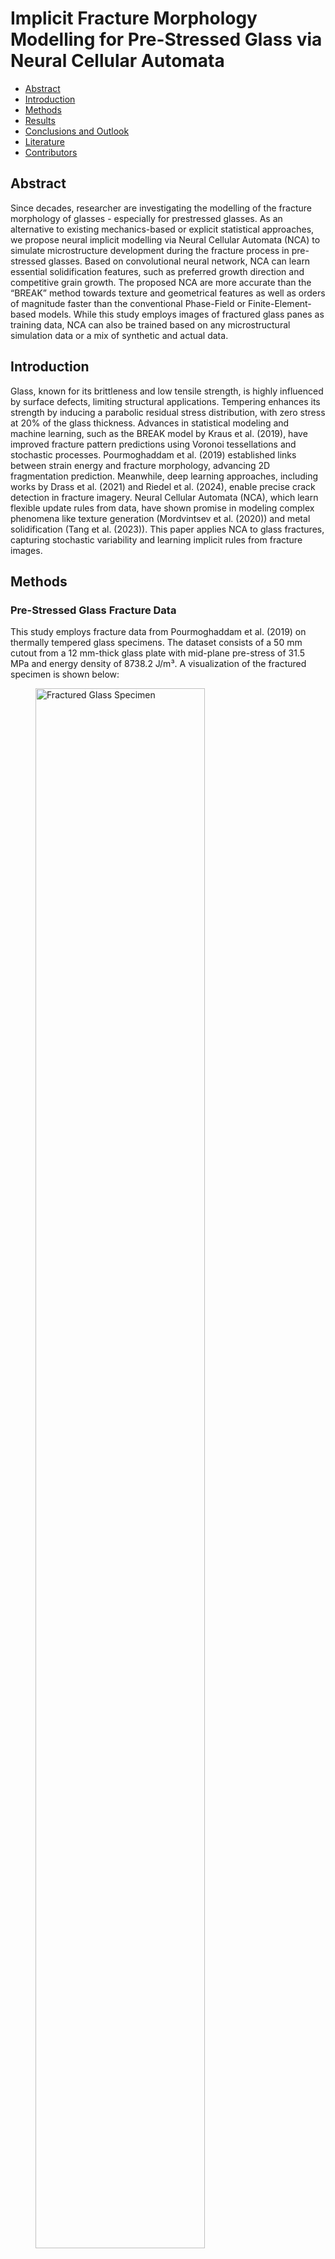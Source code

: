 <!--https://mkrausai.github.io/research/01_SciML/02_Overstrength-->
<script src='https://cdnjs.cloudflare.com/ajax/libs/mathjax/2.7.4/MathJax.js?config=default'></script>


# Implicit Fracture Morphology Modelling for Pre-Stressed Glass via Neural Cellular Automata

<!-- A repository of structural information on the design of pedestrian bridges
============================== -->

*   [Abstract](#Abstract)
*   [Introduction](#intro)
*   [Methods](#methods)
*   [Results](#results)
*   [Conclusions and Outlook](#Conclusions)
*   [Literature](#Literature)
*   [Contributors](#contributors)

<!-- -->
<!-- *   [Citation](#citation)-->

## <a name="Abstract"></a>Abstract
Since decades, researcher are investigating the modelling of the fracture morphology of glasses - especially for prestressed glasses. As an alternative to existing mechanics-based or explicit statistical approaches, we propose neural implicit modelling via Neural Cellular Automata (NCA) to simulate microstructure development during the fracture process in pre-stressed glasses. Based on convolutional neural network, NCA can learn essential solidification features, such as preferred growth direction and competitive grain growth. The proposed NCA are more accurate than the “BREAK” method towards texture and geometrical features as well as orders of magnitude faster than the conventional Phase-Field or Finite-Element-based models. While this study employs images of fractured glass panes as training data, NCA can also be trained based on any microstructural simulation data or a mix of synthetic and actual data.

<!-- The publication can be found <a href="https://onlinelibrary.wiley.com/doi/10.1002/cepa.2587" target="_blank">here</a> and the corresponding presentation video <a href="https://youtu.be/h-iBCey2fKo" target="_blank">here</a>. -->


## <a name="intro"></a>Introduction
Glass, known for its brittleness and low tensile strength, is highly influenced by surface defects, limiting structural applications. Tempering enhances its strength by inducing a parabolic residual stress distribution, with zero stress at 20% of the glass thickness. Advances in statistical modeling and machine learning, such as the BREAK model by Kraus et al. (2019), have improved fracture pattern predictions using Voronoi tessellations and stochastic processes. Pourmoghaddam et al. (2019) established links between strain energy and fracture morphology, advancing 2D fragmentation prediction. Meanwhile, deep learning approaches, including works by Drass et al. (2021) and Riedel et al. (2024), enable precise crack detection in fracture imagery. Neural Cellular Automata (NCA), which learn flexible update rules from data, have shown promise in modeling complex phenomena like texture generation (Mordvintsev et al. (2020)) and metal solidification (Tang et al. (2023)). This paper applies NCA to glass fractures, capturing stochastic variability and learning implicit rules from fracture images.

## <a name="methods"></a>Methods

### <a name="sec:GlassData"></a> Pre-Stressed Glass Fracture Data
This study employs fracture data from Pourmoghaddam et al. (2019) on thermally tempered glass specimens. The dataset consists of a 50 mm cutout from a 12 mm-thick glass plate with mid-plane pre-stress of 31.5 MPa and energy density of 8738.2 J/m³. A visualization of the fractured specimen is shown below:

<figure>
  <img src="figs/Specimen.png" alt="Fractured Glass Specimen" style="width:80%;">
  <figcaption style="font-style: italic; margin-top: 10px;">
    Fractured specimen with impact influence zone and NCA training region (green box).
  </figcaption>
</figure>


### <a name="sec:NCA"></a> Neural Cellular Automata (NCA)
The proposed NCA framework, based on Mordvintsev et al. (2020), operates on a 2D grid with 12 channels per cell. It uses convolutional kernels and a compact neural network to model fracture patterns. An update step is illustrated below:
<figure style="text-align: center;">
  <img src="figs/NCA_training_scheme.png" alt="NCA Training Scheme" style="width:100%; max-width: 600px;">
  <figcaption style="font-style: italic; margin-top: 10px;">
    Training scheme for NCA model based on Mordvintsev et al. (2020).
  </figcaption>
</figure>


The NCA applies a stochastic update rule and uses a small network with 5,856 parameters, achieving efficient grid-based fracture texture simulations. Despite its small size, the model performs well without requiring hyperparameter optimization.

### <a name="sec:evaluation"></a> Evaluation Metrics of Fractured Glass
The fractured shards, generated by the NCA and ground truth data, were evaluated using qualitative and quantitative methods:
<ul>
  <li><strong>Area:</strong> Number of pixels constituting a shard</li>
  <li><strong>Orientation:</strong> Angle between the x-axis and the shard's major axis</li>
  <li><strong>Eccentricity:</strong> Elongation of a shard from circular (0) to linear (1)</li>
  <li><strong>Perimeter:</strong> Boundary length of a shard</li>
  <li><strong>Major Axis Length</strong></li>
  <li><strong>Minor Axis Length</strong></li>
</ul>
These metrics provided a robust framework for assessing the fidelity and diversity of the generated fracture patterns compared to the ground truth.

Instead of using conventional metrics such as Fréchet inception distances (FID), this study compares the probability distributions of geometric features (e.g., area, perimeter) extracted from images at time steps \( t \geq 0.5 \), following the approach of Kraus et al. (2019).

## <a name="results"></a> Results
The following images show sample frames ("Frame 0" to "Frame 5") from the NCA training process at various time steps. Qualitatively, there is strong agreement between the ground truth fracture pattern and the textures learned by the NCA, especially for training times <span style="font-style: italic;">t</span> ≥ 0.5.

<div style="display: flex; flex-wrap: wrap; gap: 20px; justify-content: center;">
  <figure style="text-align: center;">
    <img src="figs/NCA_train_result_frame_1.jpg" alt="Frame 1: t=0" style="width: 200px;">
    <figcaption style="font-style: italic; margin-top: 10px;">
      Frame 1: \( t = 0 \)
    </figcaption>

  </figure>
  <figure style="text-align: center;">
    <img src="figs/NCA_train_result_frame_2.jpg" alt="Frame 2: t=0.25" style="width: 200px;">
    <figcaption style="font-style: italic; margin-top: 10px;">
      Frame 2: \( t = 0.25 \)
    </figcaption>

  </figure>
  <figure style="text-align: center;">
    <img src="figs/NCA_train_result_frame_3.jpg" alt="Frame 3: t=0.50" style="width: 200px;">
    <figcaption style="font-style: italic; margin-top: 10px;">
      Frame 3: \( t = 0.50 \)
    </figcaption>
  </figure>
  <figure style="text-align: center;">
    <img src="figs/NCA_train_result_frame_4.jpg" alt="Frame 4: t=0.75" style="width: 200px;">
    <figcaption style="font-style: italic; margin-top: 10px;">
      Frame 4: \( t = 0.75 \)
    </figcaption>
  </figure>
  <figure style="text-align: center;">
    <img src="figs/NCA_train_result_frame_5.jpg" alt="Frame 5: t=1.0" style="width: 200px;">
    <figcaption style="font-style: italic; margin-top: 10px;">
      Frame 5: \( t = 1.0 \)
    </figcaption>
  </figure>
  <figure style="text-align: center;">
    <img src="figs/piece_1188_7505.png" alt="Ground truth" style="width: 200px;">
    <figcaption style="font-style: italic; margin-top: 10px;">
      Ground Truth
    </figcaption>
  </figure>
</div>

We provide a video of the trained NCA generating fracture patterns of tempered glass here: 
<div style="text-align: center;">
  <video autoplay loop muted style="width: 10cm; height: 10cm;">
    <source src="NCA_FracturedGlass.mp4" type="video/mp4">
    Your browser does not support the video tag.
  </video>
  <div style="margin-top: 10px; font-style: italic;">
    Video of the NCA generating fracture patterns of tempered glass with 
    <code>U<sub>D</sub> = 8,738.2 J/m³</code> (<code>U<sub>σ<sub>m</sub></sub> = 31.5 MPa</code>) in an area of 50 x 50 mm.
  </div>
</div>

For the main geometric evaluation metrics (area, perimeter, major axis length, minor axis length) we provide the histograms using 10-log of the metrics due to their numerical values spanning several scales:


<div style="display: flex; flex-wrap: wrap; gap: 20px; justify-content: center;">
  <!-- Log Area -->
  <figure style="text-align: center; width: 45%;">
    <img src="figs/log_area_histogram.png" alt="Log Area Histogram" style="width: 100%;">
  </figure>
    
  <!-- Log Perimeter -->
  <figure style="text-align: center; width: 45%;">
    <img src="figs/log_perimeter_histogram.png" alt="Log Perimeter Histogram" style="width: 100%">
  </figure>
  
  <!-- Log Major Axis Length -->
  <figure style="text-align: center; width: 45%;">
    <img src="figs/log_major axis length_histogram.png" alt="Log Major Axis Length Histogram" style="width: 100%">
  </figure>
  
  <!-- Log Minor Axis Length -->
  <figure style="text-align: center; width: 45%;">
    <img src="figs/log_minor axis length_histogram.png" alt="Log Minor Axis Length Histogram" style="width: 100%">
  </figure>
</div>




## <a name="Conclusions"></a> Conclusions and Outlook
This study demonstrates the efficacy of Neural Cellular Automata (NCA) for modeling tempered glass fracture patterns, outperforming traditional methods in speed and accuracy. By capturing intricate morphologies and stochastic variability, NCA effectively replicates complex fracture patterns with strong alignment to ground truth data, as evidenced by metrics such as perimeter, area, and axis lengths.

However, key limitations include the use of a single training image and the lack of temporal data to model dynamic fracture processes. Addressing these challenges could significantly enhance the model's capabilities. Incorporate high-speed imaging data (e.g., Riedel et al., 2024) to enable NCA training with spatio-temporal sequences, simulating crack propagation dynamics.

Develop a Conditional Variational NCA (VNCA) framework to generate fracture patterns specific to varying prestress levels, capturing full stochastic variability and correlation structures inherent in fracture data. Explore probabilistic methods and conduct hyperparameter searches to optimize the model's architecture, further improving  accuracy and generalizability.

These advancements could expand the applicability of NCA in structural glass engineering, providing powerful tools for simulating and analyzing fracture patterns under diverse conditions.





## <a name="Conclusions"></a> Conclusions and Outlook
This study addresses the regression of overstrength factors for specific types of steel sections. We propose novel methods for formulating relations between cross-sectional features and the overstrength of beams in CHS, RHS, SHS, I, and H sections. We introduce a multi-head encoder-regressor Deep Neural Network (MHER-DNN) architecture to predict the overstrength factor and learn a compressed representation of section-specific inputs for regression and inspection purposes. Experimental data for different cross sections are used to train and validate the MHER-DNN. The model shows reasonable precision and accuracy compared to existing models. We also explore the disentanglement of the latent space representation of the MHER-DNN, allowing for common feature derivation and human interpretation. Future research involves further tuning of hyperparameters, investigating hybrid autoencoder-multi-head regressor architectures, and establishing Eurocode-compliant models for engineering design practice.


## <a name="Literature"></a> Literature

<ul>
  <li>
    Pourmoghaddam, N., Kraus, M. A., Schneider, J., & Siebert, G. (2019). 
    <em>Relationship between strain energy and fracture pattern morphology of thermally tempered glass for the prediction of the 2D macro-scale fragmentation of glass</em>. 
    <strong>Glass Structures & Engineering</strong>, 4(2), 257–275.
  </li>
  <li>
    Kraus, M. A. (2019). 
    <em>Machine learning techniques for the material parameter identification of laminated glass in the intact and post-fracture state</em>. 
    <strong>Universität der Bundeswehr</strong>.
  </li>
  <li>
    Tang, J., Kumar, S., De Lorenzis, L., & Hosseini, E. (2023). 
    <em>Neural Cellular Automata for Solidification Microstructure Modelling</em>. 
    <strong>Computer Methods in Applied Mechanics and Engineering</strong>, 414, 116197.
  </li>
  <li>
    Mordvintsev, A., & Niklasson, E. (2021). 
    <em>μ NCA: Texture generation with ultra-compact neural cellular automata</em>. 
    <strong>arXiv preprint</strong>, arXiv:2111.13545.
  </li>
  <li>
    Drass, M., Berthold, H., Kraus, M. A., & Müller-Braun, S. (2021). 
    <em>Semantic segmentation with deep learning: detection of cracks at the cut edge of glass</em>. 
    <strong>Glass Structures & Engineering</strong>, 6(1), 21–37.
  </li>
  <li>
    Riedel, H., Bohmann, L., Bagusat, F., Sauer, M., Schuster, M., & Seel, M. (2024). 
    <em>Crack segmentation for high-speed imaging: detection of fractures in thermally toughened glass</em>. 
    <strong>Glass Structures & Engineering</strong>, 1–14.
  </li>
</ul>




## <a name="contributors"></a>Contributors
<div style="display: flex; justify-content: center; align-items: center; gap: 50px; text-align: center;">
  <div style="flex: 1; max-width: 300px;">
    <img src="https://mkrausai.github.io/img/persons/Michael6_3.jpg" alt="Michael" style="width: auto; height: 5cm;">
    <div> 
      <strong>Univ.-Prof. Dr. Michael A. Kraus, M.Sc.(hons)</strong> <br />
      Professor Structural Mechanics and Design at TU Darmstadt 
    </div>
  </div>
  <div style="flex: 1; max-width: 300px;">
    <img src="https://mkrausai.github.io/img/persons/Schneider.jpg" alt="Schneider" style="width: auto; height: 5cm;">
    <div>
      <strong>Univ.-Prof. Dr. Jens Schneider</strong> <br />
      President of TU Wien 
    </div>
  </div>
</div>




# Contact
Univ.-Prof. Dr. Michael A. Kraus, M.Sc.(hons)<br />
Institute für Statik und Konstruktion (ISM+D)<br />
TU Darmstadt<br />
kraus@ismd.tu-darmstadt.de<br />
<a href="https://www.ismd.tu-darmstadt.de/das_institut_ismd/mitarbeiter_innen_ismd/team_ismd_details_109888.de.jsp">
  Visit Univ.-Prof. Dr. Michael A. Kraus
</a>

------------
Shield: [![CC BY 4.0][cc-by-shield]][cc-by]

This work is licensed under a
[Creative Commons Attribution 4.0 International License][cc-by].

[![CC BY 4.0][cc-by-image]][cc-by]

[cc-by]: http://creativecommons.org/licenses/by/4.0/
[cc-by-image]: https://i.creativecommons.org/l/by/4.0/88x31.png
[cc-by-shield]: https://img.shields.io/badge/License-CC%20BY%204.0-lightgrey.svg

